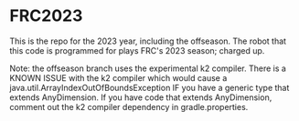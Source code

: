 # FRC2023
This is the repo for the 2023 year, including the offseason. 
The robot that this code is programmed for plays FRC's 2023 season; charged up.

Note: the offseason branch uses the experimental k2 compiler. There is a KNOWN ISSUE with the k2 compiler which would cause a java.util.ArrayIndexOutOfBoundsException IF you have a generic type that extends AnyDimension. 
If you have code that extends AnyDimension, comment out the k2 compiler dependency in gradle.properties.
